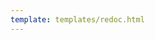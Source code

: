 ```yaml
---
template: templates/redoc.html
---
```


<redoc spec-url='../governance-v1.yaml'></redoc>
<script src="https://cdn.jsdelivr.net/npm/redoc@next/bundles/redoc.standalone.js"> </script>
